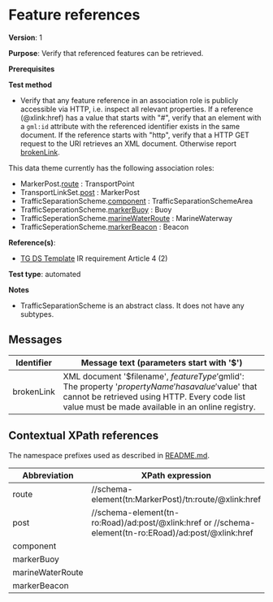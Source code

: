# Feature references

**Version**: 1

**Purpose**: Verify that referenced features can be retrieved.

**Prerequisites**

**Test method**

* Verify that any feature reference in an association role is publicly accessible via HTTP, i.e. inspect all relevant properties. If a reference (@xlink:href) has a value that starts with "#", verify that an element with a `gml:id` attribute with the referenced identifier exists in the same document. If the reference starts with "http", verify that a HTTP GET request to the URI retrieves an XML document. Otherwise report [brokenLink](#brokenLink).

This data theme currently has the following association roles:

* MarkerPost.[route](#route) : TransportPoint
* TransportLinkSet.[post](#post) : MarkerPost
* TrafficSeparationScheme.[component](#component) : TrafficSeparationSchemeArea
* TrafficSeperationScheme.[markerBuoy](#markerBuoy) : Buoy
* TrafficSeperationScheme.[marineWaterRoute](#marineWaterRoute) : MarineWaterway
* TrafficSeperationScheme.[markerBeacon](#markerBeacon) : Beacon

**Reference(s)**: 

* [TG DS Template](http://inspire.ec.europa.eu/id/ats/data-tn/3.2/tn-ia/README#ref_TG_DS_tmpl) IR requirement Article 4 (2)

**Test type**: automated

**Notes**

* TrafficSeparationScheme is an abstract class. It does not have any subtypes.

## Messages

Identifier  |  Message text (parameters start with '$')
---------------------------------------------------------- | -------------------------------------------------------------------------
brokenLink <a name="brokenLink"/>  |  XML document '$filename', $featureType '$gmlid': The property '$propertyName' has a value '$value' that cannot be retrieved using HTTP. Every code list value must be made available in an online registry. 

## Contextual XPath references

The namespace prefixes used as described in [README.md](http://inspire.ec.europa.eu/id/ats/data-tn/3.2/tn-ia/README#namespaces).

Abbreviation                                               |  XPath expression
---------------------------------------------------------- | -------------------------------------------------------------------------
route <a name ="route"></a>	| //schema-element(tn:MarkerPost)/tn:route/@xlink:href
post <a name ="post"></a>	| //schema-element(tn-ro:Road)/ad:post/@xlink:href or //schema-element(tn-ro:ERoad)/ad:post/@xlink:href
component <a name ="component"></a>	| 
markerBuoy <a name ="markerBuoy"></a>	| 
marineWaterRoute <a name ="marineWaterRoute"></a>	| 
markerBeacon <a name ="markerBeacon"></a>	| 